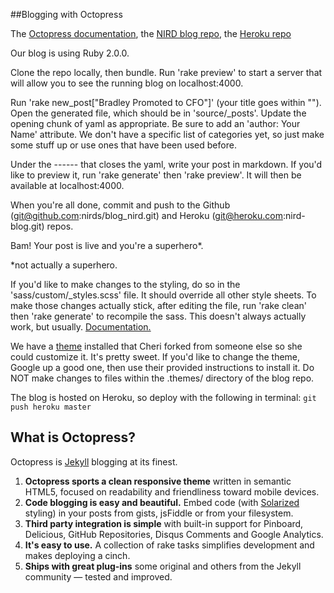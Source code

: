 ##Blogging with Octopress

The [Octopress documentation](http://octopress.org/docs/blogging/),
the [NIRD blog repo](https://github.com/nirds/blog_nird),
the [Heroku repo](https://dashboard.heroku.com/apps/nird-blog/settings)

Our blog is using Ruby 2.0.0.

Clone the repo locally, then bundle. Run 'rake preview' to start a server that will allow you to see the running blog on localhost:4000.

Run 'rake new_post["Bradley Promoted to CFO"]' (your title goes within ""). Open the generated file, which should be in 'source/_posts'. Update the opening chunk of yaml as appropriate. Be sure to add an 'author: Your Name' attribute. We don't have a specific list of categories yet, so just make some stuff up or use ones that have been used before.

Under the ------ that closes the yaml, write your post in markdown. If you'd like to preview it, run 'rake generate' then 'rake preview'. It will then be available at localhost:4000.

When you're all done, commit and push to the Github (git@github.com:nirds/blog_nird.git) and Heroku (git@heroku.com:nird-blog.git) repos.

Bam! Your post is live and you're a superhero<super>*</super>.

*not actually a superhero.

If you'd like to make changes to the styling, do so in the 'sass/custom/_styles.scss' file. It should override all other style sheets. To make those changes actually stick, after editing the file, run 'rake clean' then 'rake generate' to recompile the sass. This doesn't always actually work, but usually. [Documentation.](http://octopress.org/docs/theme/styles/)

We have a [theme](https://github.com/cherimarie/cleanpress_custom) installed that Cheri forked from someone else so she could customize it. It's pretty sweet. If you'd like to change the theme, Google up a good one, then use their provided instructions to install it. Do NOT make changes to files within the .themes/ directory of the blog repo.

The blog is hosted on Heroku, so deploy with the following in terminal:
```git push heroku master```

## What is Octopress?

Octopress is [Jekyll](https://github.com/mojombo/jekyll) blogging at its finest.

1. **Octopress sports a clean responsive theme** written in semantic HTML5, focused on readability and friendliness toward mobile devices.
2. **Code blogging is easy and beautiful.** Embed code (with [Solarized](http://ethanschoonover.com/solarized) styling) in your posts from gists, jsFiddle or from your filesystem.
3. **Third party integration is simple** with built-in support for Pinboard, Delicious, GitHub Repositories, Disqus Comments and Google Analytics.
4. **It's easy to use.** A collection of rake tasks simplifies development and makes deploying a cinch.
5. **Ships with great plug-ins** some original and others from the Jekyll community &mdash; tested and improved.

